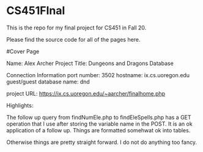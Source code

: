# CS451FInal

This is the repo for my final project for CS451 in Fall 20.

Please find the source code for all of the pages here. 


#Cover Page

Name: Alex Archer
Project Title: Dungeons and Dragons Database

Connection Information
  port number: 3502
  hostname: ix.cs.uoregon.edu
  guest/guest
  database name: dnd
  
project URL: https://ix.cs.uoregon.edu/~aarcher/finalhome.php

Highlights:

The follow up query from findNumEle.php to findEleSpells.php has a GET operation that I use after storing the variable name in the POST. It is an ok application of a follow up.
Things are formatted somehwat ok into tables.

Otherwise things are pretty straight forward. I do not do anything too fancy. 


